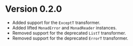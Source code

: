 # Version 0.2.0

- Added support for the `ExceptT` transformer.
- Added lifted `MonadError` and `MonadReader` instances.
- Removed support for the deprecated `ListT` transformer.
- Removed support for the deprecated `ErrorT` transformer.
